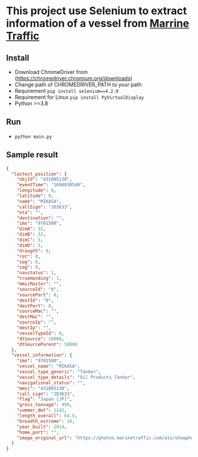 # This project use Selenium to extract information of a vessel from [Marrine Traffic](marrinetraffic.com)

## Install

- Download ChromeDriver from (https://chromedriver.chromium.org/downloads)
- Change path of CHROMEDRIVER_PATH to your path 
- Requirement ```pip install selenium==4.2.0 ```
- Requirement for Linux ```pip install PyVirtualDisplay ```
- Python >=3.8

## Run
- ``` python main.py ```

## Sample result

```json
{
  "lastest_position": {
    "objId": "431005138",
    "eventTime": "1698030540",
    "longitude": 0,
    "latitude": 0,
    "name": "MIKASA",
    "callSign": "JD3633",
    "eta": "",
    "destination": "",
    "imo": "9701580",
    "dimA": 32,
    "dimB": 32,
    "dimC": 5,
    "dimD": 5,
    "draugth": 0,
    "rot": 0,
    "sog": 0,
    "cog": 0,
    "navstatus": 1,
    "trueHanding": 1,
    "mmsiMaster": "",
    "sourceId": "0",
    "sourcePort": 0,
    "destId": "0",
    "destPort": 0,
    "sourceMac": "",
    "destMac": "",
    "sourceIp": "",
    "destIp": "",
    "vesselTypeId": 0,
    "dtSource": 10000,
    "dtSourceParent": 50000
  },
  "vessel_information": {
    "imo": "9701580",
    "vessel_name": "MIKASA",
    "vessel_type_generic": "Tanker",
    "vessel_type_details": "Oil Products Tanker",
    "navigational_status": "",
    "mmsi": "431005138",
    "call_sign": "JD3633",
    "flag": "Japan [JP]",
    "gross_tonnage": 499,
    "summer_dwt": 1142,
    "length_overall": 64.5,
    "breadth_extreme": 10,
    "year_built": 2014,
    "home_port": "",
    "image_original_url": "https://photos.marinetraffic.com/ais/showphoto.aspx?photoid=3079660"
  }
}
```